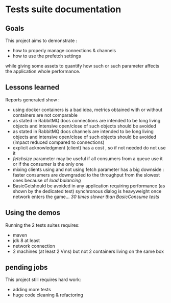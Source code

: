 # Tests suite documentation

## Goals
This project aims to demonstrate :
- how to properly manage connections & channels
- how to use the prefetch settings

while giving some assets to quantify how such or such parameter affects the
application whole performance.

## Lessons learned
Reports generated show :
- using docker containers is a bad idea, metrics obtained with or without containers
are not comparable
- as stated in RabbitMQ docs connections are intended to be long living objects and
intensive open/close of such objects should be avoided
- as stated  in RabbitMQ docs channels are intended to be long living objects and
intensive open/close of such objects should be avoided (impact reduced compared to connections)
- explicit acknowledgment (client) has a cost , so if not needed do not use it
- *fetchsize* parameter may be useful if all consumers from a queue use it or if the consumer is the
only one
- mixing clients using and not using fetch parameter has a big downside : faster consumers
are downgraded to the throughput from the slowest ones because of *load balancing*
- BasicGetshould be avoided in any application requiring performance (as shown by the dedicated test)
synchronous dialog is heavyweight once network enters the game... *30 times slower than BasicConsume tests*
## Using the demos
Running the 2 tests suites requires:
+ maven
+ jdk 8 at least
+ network connection
+ 2 machines (at least 2 Vms) but not 2 containers living on the same box

## pending jobs
This project still requires hard work:
+ adding more tests
+ huge code cleaning & refactoring
